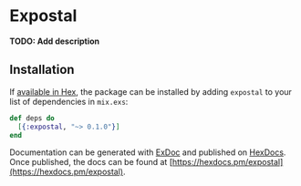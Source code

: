# Expostal

**TODO: Add description**

## Installation

If [available in Hex](https://hex.pm/docs/publish), the package can be installed
by adding `expostal` to your list of dependencies in `mix.exs`:

```elixir
def deps do
  [{:expostal, "~> 0.1.0"}]
end
```

Documentation can be generated with [ExDoc](https://github.com/elixir-lang/ex_doc)
and published on [HexDocs](https://hexdocs.pm). Once published, the docs can
be found at [https://hexdocs.pm/expostal](https://hexdocs.pm/expostal).

